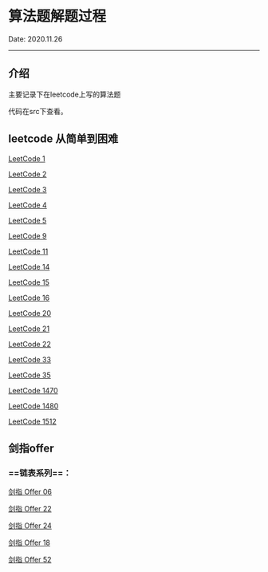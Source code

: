 # 算法题解题过程

Date: 2020.11.26
***

## 介绍

主要记录下在leetcode上写的算法题

代码在src下查看。

## leetcode 从简单到困难

[LeetCode 1](https://leetcode-cn.com/problems/two-sum/)

[LeetCode 2](https://leetcode-cn.com/problems/add-two-numbers/)

[LeetCode 3](https://leetcode-cn.com/problems/longest-substring-without-repeating-characters/)

[LeetCode 4](https://leetcode-cn.com/problems/median-of-two-sorted-arrays/)

[LeetCode 5](https://leetcode-cn.com/problems/longest-palindromic-substring/)

[LeetCode 9](https://leetcode-cn.com/problems/palindrome-number/)

[LeetCode 11](https://leetcode-cn.com/problems/container-with-most-water/)

[LeetCode 14](https://leetcode-cn.com/problems/longest-common-prefix/)

[LeetCode 15](https://leetcode-cn.com/problems/3sum/)

[LeetCode 16](https://leetcode-cn.com/problems/3sum-closest/)

[LeetCode 20](https://leetcode-cn.com/problems/valid-parentheses/)

[LeetCode 21](https://leetcode-cn.com/problems/merge-two-sorted-lists/)

[LeetCode 22](https://leetcode-cn.com/problems/generate-parentheses/)

[LeetCode 33](https://leetcode-cn.com/problems/search-in-rotated-sorted-array/)

[LeetCode 35](https://leetcode-cn.com/problems/search-insert-position/)

[LeetCode 1470](https://leetcode-cn.com/problems/shuffle-the-array/)

[LeetCode 1480](https://leetcode-cn.com/problems/running-sum-of-1d-array/)

[LeetCode 1512](https://leetcode-cn.com/problems/number-of-good-pairs/)



## 剑指offer 

### ==链表系列==：

[剑指 Offer 06](https://leetcode-cn.com/problems/cong-wei-dao-tou-da-yin-lian-biao-lcof)

[剑指 Offer 22](https://leetcode-cn.com/problems/lian-biao-zhong-dao-shu-di-kge-jie-dian-lcof)

[剑指 Offer 24](https://leetcode-cn.com/problems/fan-zhuan-lian-biao-lcof)

[剑指 Offer 18](https://leetcode-cn.com/problems/shan-chu-lian-biao-de-jie-dian-lcof)

[剑指 Offer 52](https://leetcode-cn.com/problems/liang-ge-lian-biao-de-di-yi-ge-gong-gong-jie-dian-lcof)




